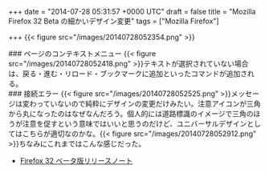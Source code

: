 
+++
date = "2014-07-28 05:31:57 +0000 UTC"
draft = false
title = "Mozilla Firefox 32 Beta の細かいデザイン変更"
tags = ["Mozilla Firefox"]

+++
{{< figure src="/images/20140728052354.png"  >}}<br/>


<div class="section">
    ### ページのコンテキストメニュー
    {{< figure src="/images/20140728052418.png"  >}}テキストが選択されていない場合は、戻る・進む・リロード・ブックマークに追加といったコマンドが追加される。

</div>
<div class="section">
    ### 接続エラー
    {{< figure src="/images/20140728052525.png"  >}}メッセージは変わっていないので純粋にデザインの変更だけみたい。注意アイコンが三角から丸になったのはなぜなんだろう。個人的には道路標識のイメージで三角のほうが注意を促すという意味ではいいと思うのだけど、ユニバーサルデザインとしてはこちらが適切なのかな。{{< figure src="/images/20140728052912.png"  >}}ちなみにこれまではこんな感じだった。

<ul>
<li><a href="http://www.mozilla.jp/firefox/32.0beta/releasenotes/">Firefox 32 ベータ版リリースノート</a></li>
</ul>
</div>

